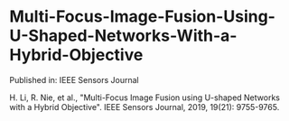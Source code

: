 # Multi-Focus-Image-Fusion-Using-U-Shaped-Networks-With-a-Hybrid-Objective

Published in: IEEE Sensors Journal

H. Li, R. Nie, et al., "Multi-Focus Image Fusion using U-shaped Networks with a Hybrid Objective". IEEE Sensors Journal, 2019, 19(21): 9755-9765.
